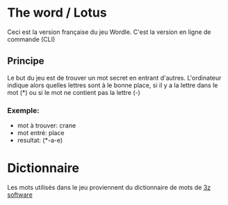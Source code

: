 # The word / Lotus
Ceci est la version française du jeu Wordle. C'est la version en ligne de commande (CLI)
## Principe
Le but du jeu est de trouver un mot secret en entrant d'autres. L'ordinateur indique alors quelles lettres sont à le bonne place, si il y a la lettre dans le mot (*) ou si le mot ne contient pas la lettre (-)
### Exemple:
  * mot à trouver: crane
  * mot entré: place
  * resultat: (*-a-e)

# Dictionnaire
Les mots utilisés dans le jeu proviennent du dictionnaire de mots de [3z software](https://www.3zsoftware.com/fr/listes.php)
